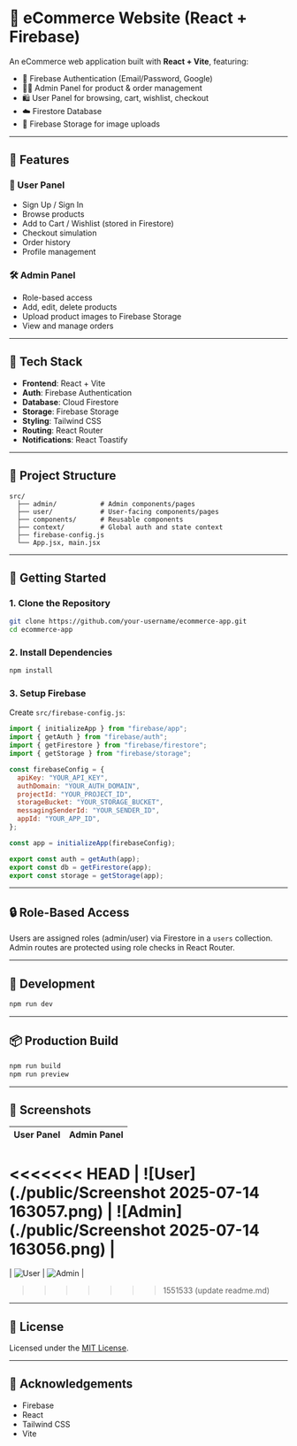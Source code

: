 
# 🛒 eCommerce Website (React + Firebase)

An eCommerce web application built with **React + Vite**, featuring:

- 🔐 Firebase Authentication (Email/Password, Google)
- 🧑‍💼 Admin Panel for product & order management
- 🛍️ User Panel for browsing, cart, wishlist, checkout
- ☁️ Firestore Database
- 📁 Firebase Storage for image uploads

---

## 🚀 Features

### 👤 User Panel
- Sign Up / Sign In
- Browse products
- Add to Cart / Wishlist (stored in Firestore)
- Checkout simulation
- Order history
- Profile management

### 🛠️ Admin Panel
- Role-based access
- Add, edit, delete products
- Upload product images to Firebase Storage
- View and manage orders

---

## 🧱 Tech Stack

- **Frontend**: React + Vite
- **Auth**: Firebase Authentication
- **Database**: Cloud Firestore
- **Storage**: Firebase Storage
- **Styling**: Tailwind CSS
- **Routing**: React Router
- **Notifications**: React Toastify

---

## 📁 Project Structure

```
src/
  ├── admin/           # Admin components/pages
  ├── user/            # User-facing components/pages
  ├── components/      # Reusable components
  ├── context/         # Global auth and state context
  ├── firebase-config.js
  └── App.jsx, main.jsx
```

---

## 🔧 Getting Started

### 1. Clone the Repository

```bash
git clone https://github.com/your-username/ecommerce-app.git
cd ecommerce-app
```

### 2. Install Dependencies

```bash
npm install
```

### 3. Setup Firebase

Create `src/firebase-config.js`:

```js
import { initializeApp } from "firebase/app";
import { getAuth } from "firebase/auth";
import { getFirestore } from "firebase/firestore";
import { getStorage } from "firebase/storage";

const firebaseConfig = {
  apiKey: "YOUR_API_KEY",
  authDomain: "YOUR_AUTH_DOMAIN",
  projectId: "YOUR_PROJECT_ID",
  storageBucket: "YOUR_STORAGE_BUCKET",
  messagingSenderId: "YOUR_SENDER_ID",
  appId: "YOUR_APP_ID",
};

const app = initializeApp(firebaseConfig);

export const auth = getAuth(app);
export const db = getFirestore(app);
export const storage = getStorage(app);
```

---

## 🔒 Role-Based Access

Users are assigned roles (admin/user) via Firestore in a `users` collection. Admin routes are protected using role checks in React Router.

---

## 🧪 Development

```bash
npm run dev
```

---

## 📦 Production Build

```bash
npm run build
npm run preview
```

---

## 📸 Screenshots

| User Panel | Admin Panel |
|------------|-------------|
<<<<<<< HEAD
| ![User](./public/Screenshot 2025-07-14 163057.png) | ![Admin](./public/Screenshot 2025-07-14 163056.png) |
=======
| ![User](./public/Screenshot-2025-07-14-163056.png) | ![Admin](./public/Screenshot-2025-07-14-163057.png) |
>>>>>>> 1551533 (update readme.md)

---

## 📝 License

Licensed under the [MIT License](LICENSE).

---

## 🙏 Acknowledgements

- Firebase
- React
- Tailwind CSS
- Vite
